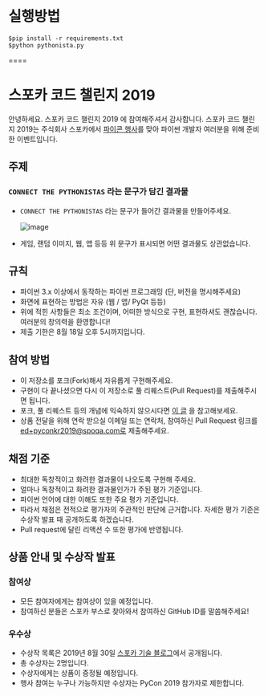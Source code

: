 # 실행방법

```
$pip install -r requirements.txt
$python pythonista.py
```

====

# 스포카 코드 챌린지 2019

안녕하세요. 스포카 코드 챌린지 2019 에 참여해주셔서 감사합니다. 스포카 코드 챌린지 2019는 주식회사 스포카에서 [파이콘 행사][0]를 맞아 파이썬 개발자 여러분을 위해 준비한 이벤트입니다.

## 주제

### `CONNECT THE PYTHONISTAS` 라는 문구가 담긴 결과물
* `CONNECT THE PYTHONISTAS` 라는 문구가 들어간 결과물을 만들어주세요.

  ![image](https://user-images.githubusercontent.com/22957868/61261228-18023980-a7bc-11e9-8c61-3fb684179e2d.png)
* 게임, 랜덤 이미지, 웹, 앱 등등 위 문구가 표시되면 어떤 결과물도 상관없습니다.

## 규칙

* 파이썬 3.x 이상에서 동작하는 파이썬 프로그래밍 (단, 버전을 명시해주세요)
* 화면에 표현하는 방법은 자유 (웹 / 앱/ PyQt 등등)
* 위에 적힌 사항들은 최소 조건이며, 어떠한 방식으로 구현, 표현하셔도 괜찮습니다. 여러분의 창의력을 환영합니다!
* 제출 기한은 8월 18일 오후 5시까지입니다.

## 참여 방법

* 이 저장소를 포크(Fork)해서 자유롭게 구현해주세요.
* 구현이 다 끝나셨으면 다시 이 저장소로 풀 리퀘스트(Pull Request)를 제출해주시면 됩니다.
* 포크, 풀 리퀘스트 등의 개념에 익숙하지 않으시다면 [이 글][1] 을 참고해보세요.
* 상품 전달을 위해 연락 받으실 이메일 또는 연락처, 참여하신 Pull Request 링크를 ed+pyconkr2019@spoqa.com로 제출해주세요.

## 채점 기준

* 최대한 독창적이고 화려한 결과물이 나오도록 구현해 주세요.
* 얼마나 독창적이고 화려한 결과물인가가 주된 평가 기준입니다.
* 파이썬 언어에 대한 이해도 또한 주요 평가 기준입니다.
* 따라서 채점은 전적으로 평가자의 주관적인 판단에 근거합니다. 자세한 평가 기준은 수상작 발표 때 공개하도록 하겠습니다.
* Pull request에 달린 리액션 수 또한 평가에 반영됩니다.


## 상품 안내 및 수상작 발표

### 참여상

* 모든 참여자에게는 참여상이 있을 예정입니다.
* 참여하신 분들은 스포카 부스로 찾아와서 참여하신 GitHub ID를 말씀해주세요!

### 우수상

* 수상작 목록은 2019년 8월 30일 [스포카 기술 블로그][2]에서 공개됩니다.
* 총 수상자는 2명입니다.
* 수상자에게는 상품이 증정될 예정입니다.
* 행사 참여는 누구나 가능하지만 수상자는 PyCon 2019 참가자로 제한합니다.

[0]: https://www.pycon.kr/
[1]: https://help.github.com/articles/using-pull-requests/
[2]: https://spoqa.github.io/
